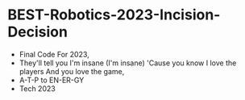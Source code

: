 # BEST-Robotics-2023-Incision-Decision
 - Final Code For 2023,
 - They'll tell you I'm insane (I'm insane) 'Cause you know I love the players And you love the game,
 - A-T-P to EN-ER-GY
 - Tech 2023
